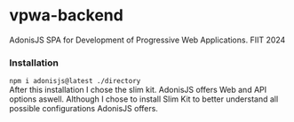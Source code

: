 # vpwa-backend
AdonisJS SPA for Development of Progressive Web Applications. FIIT 2024
### Installation
`npm i adonisjs@latest ./directory`<br>
After this installation I chose the slim kit. AdonisJS offers Web and API options aswell.
Although I chose to install Slim Kit to better understand all possible configurations AdonisJS offers.

